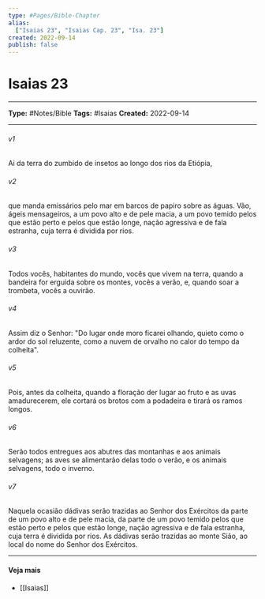 ```yaml
---
type: #Pages/Bible-Chapter
alias:
  ["Isaias 23", "Isaias Cap. 23", "Isa. 23"]
created: 2022-09-14
publish: false
---
```


# Isaias 23

---

**Type:** #Notes/Bible
**Tags:** #Isaias
**Created:** 2022-09-14

---

###### v1
Ai da terra do zumbido de insetos ao longo dos rios da Etiópia,
###### v2
que manda emissários pelo mar em barcos de papiro sobre as águas. Vão, ágeis mensageiros, a um povo alto e de pele macia, a um povo temido pelos que estão perto e pelos que estão longe, nação agressiva e de fala estranha, cuja terra é dividida por rios.
###### v3
Todos vocês, habitantes do mundo, vocês que vivem na terra, quando a bandeira for erguida sobre os montes, vocês a verão, e, quando soar a trombeta, vocês a ouvirão.
###### v4
Assim diz o Senhor: "Do lugar onde moro ficarei olhando, quieto como o ardor do sol reluzente, como a nuvem de orvalho no calor do tempo da colheita".
###### v5
Pois, antes da colheita, quando a floração der lugar ao fruto e as uvas amadurecerem, ele cortará os brotos com a podadeira e tirará os ramos longos.
###### v6
Serão todos entregues aos abutres das montanhas e aos animais selvagens; as aves se alimentarão delas todo o verão, e os animais selvagens, todo o inverno.
###### v7
Naquela ocasião dádivas serão trazidas ao Senhor dos Exércitos da parte de um povo alto e de pele macia, da parte de um povo temido pelos que estão perto e pelos que estão longe, nação agressiva e de fala estranha, cuja terra é dividida por rios. As dádivas serão trazidas ao monte Sião, ao local do nome do Senhor dos Exércitos.


---

#### Veja mais

- [[Isaias]]

